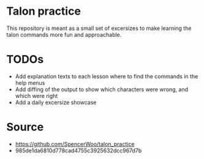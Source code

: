Talon practice
====

This repository is meant as a small set of excersizes to make learning the talon commands more fun and approachable.

TODOs
=====

- Add explanation texts to each lesson where to find the commands in the help menus
- Add diffing of the output to show which characters were wrong, and which were right
- Add a daily excersize showcase

Source
======

* https://github.com/SpencerWoo/talon_practice 
* 985de1da6810d778cad4755c3925632dcc967d7b
